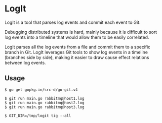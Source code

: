 # LogIt

LogIt is a tool that parses log events and commit each event to Git. 

Debugging distributed systems is hard, mainly because it is difficult to sort
log events into a timeline that would allow them to be easily correlated.

LogIt parses all the log events from a file and commit them to a specific
branch in Git. LogIt leverages Git tools to show log events in a timeline
(branches side by side), making it easier to draw cause effect relations
between log events.

## Usage

```shell
$ go get gopkg.in/src-d/go-git.v4

$ git run main.go rabbitmq@host1.log
$ git run main.go rabbitmq@host2.log
$ git run main.go rabbitmq@host3.log

$ GIT_DIR=/tmp/logit tig --all
```
